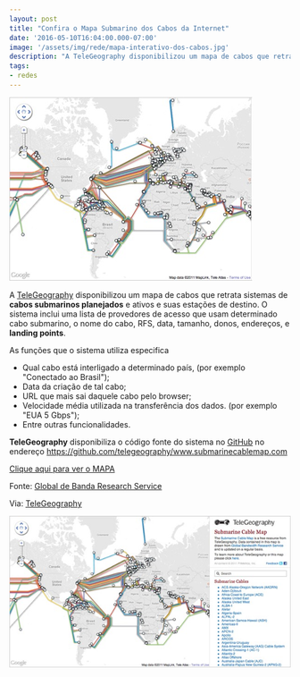 ```yaml
---
layout: post
title: "Confira o Mapa Submarino dos Cabos da Internet"
date: '2016-05-10T16:04:00.000-07:00'
image: '/assets/img/rede/mapa-interativo-dos-cabos.jpg'
description: "A TeleGeography disponibilizou um mapa de cabos que retrata sistemas de cabos submarinos planejados e ativos e suas estações de destino."
tags:
- redes
---
```


![Confira o Mapa Submarino dos Cabos da Internet](/assets/img/rede/mapa-interativo-dos-cabos.jpg "Confira o Mapa Submarino dos Cabos da Internet")

A [TeleGeography](https://www.telegeography.com/) disponibilizou um mapa de cabos que retrata sistemas de __cabos submarinos planejados__ e ativos e suas estações de destino. O sistema inclui uma lista de provedores de acesso que usam determinado cabo submarino, o nome do cabo, RFS, data, tamanho, donos, endereços, e __landing points__.

As funções que o sistema utiliza especifica
 
* Qual cabo está interligado a determinado país, (por exemplo "Conectado ao Brasil"); 
* Data da criação de tal cabo; 
* URL que mais sai daquele cabo pelo browser; 
* Velocidade média utilizada na transferência dos dados. (por exemplo "EUA 5 Gbps"); 
* Entre outras funcionalidades.

__TeleGeography__ disponibiliza o código fonte do sistema no [GitHub](https://github.com/telegeography/www.submarinecablemap.com) no endereço
<https://github.com/telegeography/www.submarinecablemap.com>
 
[Clique aqui para ver o MAPA](http://www.submarinecablemap.com/)

Fonte: [Global de Banda Research Service](http://www.telegeography.com/research-services/global-bandwidth-research-service/index.html)

Via: [TeleGeography](https://www.telegeography.com/)

![Confira o Mapa Submarino dos Cabos da Internet](/assets/img/rede/interactive-cable-map.jpg "Confira o Mapa Submarino dos Cabos da Internet")

<script async src="https://pagead2.googlesyndication.com/pagead/js/adsbygoogle.js"></script>

<!-- Informat -->
<ins class="adsbygoogle"
 style="display:block"
 data-ad-client="ca-pub-2838251107855362"
 data-ad-slot="2327980059"
 data-ad-format="auto"
 data-full-width-responsive="true"></ins>

<script>
(adsbygoogle = window.adsbygoogle || []).push({});
</script>

